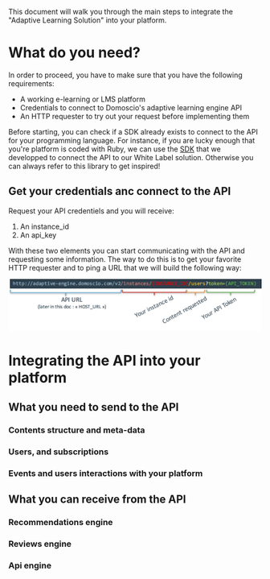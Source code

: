 This document will walk you through the main steps to integrate the "Adaptive Learning Solution" into your platform.

# What do you need?
In order to proceed, you have to make sure that you have the following requirements:
*	A working e-learning or LMS platform
*	Credentials to connect to Domoscio's adaptive learning engine API
*	An HTTP requester to try out your request before implementing them

Before starting, you can check if a SDK already exists to connect to the API for your programming language. 
For instance, if you are lucky enough that you're platform is coded with Ruby, we can use the [SDK](https://github.com/Celumproject/domoscio_rails) that we developped to connect the API to our White Label solution. Otherwise you can always refer to this library to get inspired!

## Get your credentials anc connect to the API

Request your API credentiels and you will receive:
1. An instance_id
2. An api_key

With these two elements you can start communicating with the API and requesting some information. The way to do this is to get your favorite HTTP requester and to ping a URL that we will build the following way:

![URL Creation](https://raw.githubusercontent.com/Celumproject/domoscio-docs/master/uploads/creation_url.png)

# Integrating the API into your platform

## What you need to send to the API
### Contents structure and meta-data 
### Users, and subscriptions
### Events and users interactions with your platform

## What you can receive from the API
### Recommendations engine
### Reviews engine
### Api engine

